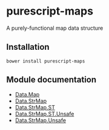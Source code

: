 # purescript-maps

A purely-functional map data structure

## Installation

```
bower install purescript-maps
```

## Module documentation

- [Data.Map](docs/Data/Map.md)
- [Data.StrMap](docs/Data/StrMap.md)
- [Data.StrMap.ST](docs/Data/StrMap/ST.md)
- [Data.StrMap.ST.Unsafe](docs/Data/StrMap/ST/Unsafe.md)
- [Data.StrMap.Unsafe](docs/Data/StrMap/Unsafe.md)
